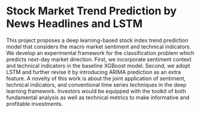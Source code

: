 # Stock Market Trend Prediction by News Headlines and LSTM

This project proposes a deep learning-based stock index trend prediction model that considers the macro market sentiment and technical indicators. We develop an experimental framework for the classification problem which predicts next-day market direction. First, we incorporate sentiment context and technical indicators in the baseline XGBoost model. Second, we adopt LSTM and further revise it by introducing ARIMA prediction as an extra feature. A novelty of this work is about the joint application of sentiment, technical indicators, and conventional time series techniques in the deep learning framework. Investors would be equipped with the toolkit of both fundamental analysis as well as technical metrics to make informative and profitable investments.
